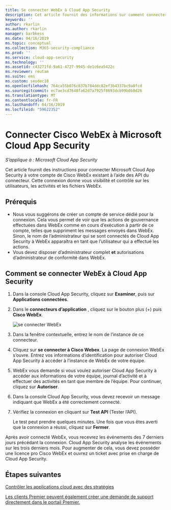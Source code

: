 ```yaml
---
title: Se connecter WebEx à Cloud App Security
description: Cet article fournit des informations sur comment connecter votre application WebEx à Cloud App Security à l’aide du connecteur API pour la visibilité et contrôle d’utilisation.
keywords: ''
author: rkarlin
ms.author: rkarlin
manager: barbkess
ms.date: 04/16/2019
ms.topic: conceptual
ms.collection: M365-security-compliance
ms.prod: ''
ms.service: cloud-app-security
ms.technology: ''
ms.assetid: c43271fd-9a61-4727-9945-de1c6ea5422c
ms.reviewer: reutam
ms.suite: ems
ms.custom: seodec18
ms.openlocfilehash: 764ca55b076c837b784ddc82ef3b4337bc9a8fcd
ms.sourcegitcommit: ec7ae3cd7648fa62d7a7925f8693dcb99b0b0d26
ms.translationtype: MT
ms.contentlocale: fr-FR
ms.lasthandoff: 04/16/2019
ms.locfileid: "59622352"
---
```

# <a name="connect-cisco-webex-to-microsoft-cloud-app-security"></a>Connecter Cisco WebEx à Microsoft Cloud App Security

*S’applique à : Microsoft Cloud App Security*

Cet article fournit des instructions pour connecter Microsoft Cloud App Security à votre compte de Cisco WebEx existant à l’aide des API du connecteur. Cette connexion donne vous visibilité et contrôle sur les utilisateurs, les activités et les fichiers WebEx. 
 
## <a name="prerequisites"></a>Prérequis

- Nous vous suggérons de créer un compte de service dédié pour la connexion. Cela vous permet de voir que les actions de gouvernance effectuées dans WebEx comme en cours d’exécution à partir de ce compte, telles que suppriment les messages envoyés dans WebEx. Sinon, le nom de l’administrateur qui se sont connectés de Cloud App Security à WebEx apparaîtra en tant que l’utilisateur qui a effectué les actions.  
- Vous devez disposer d’administrateur complet **et** autorisations d’administrateur de conformité dans WebEx.


## <a name="how-to-connect-webex-to-cloud-app-security"></a>Comment se connecter WebEx à Cloud App Security  
  
1.  Dans la console Cloud App Security, cliquez sur **Examiner**, puis sur **Applications connectées**.  
  
2.  Dans le **connecteurs d’application** , cliquez sur le bouton plus (+) puis **Cisco WebEx**.  
  
     ![se connecter WebEx](./media/cisco-webex.png "connecter WebEx")  
  
3.  Dans la fenêtre contextuelle, entrez le nom de l’instance de ce connecteur.  
  
4.  Cliquez sur **se connecter à Cisco Webex**. La page de connexion WebEx s’ouvre. Entrez vos informations d’identification pour autoriser Cloud App Security à accéder à l’instance de WebEx de votre équipe.  
  
6.  WebEx vous demande si vous voulez autoriser Cloud App Security à accéder aux informations de votre équipe, journal d’activité et à effectuer des activités en tant que membre de l’équipe. Pour continuer, cliquez sur **Autoriser**.  
  
7.  Dans la console Cloud App Security, vous devez recevoir un message indiquant que WebEx a été correctement connecté.  
  
8.  Vérifiez la connexion en cliquant sur **Test API** (Tester l’API).  
  
     Le test peut prendre quelques minutes. Une fois que vous êtes averti que la connexion a réussi, cliquez sur **Fermer**.  
  
Après avoir connecté WebEx, vous recevrez les événements des 7 derniers jours précédant la connexion. Cloud App Security analyse les événements sur les trois derniers mois. Pour augmenter de cela, vous devez posséder une licence pro Cisco WebEx et ouvrez un ticket avec prise en charge de Cloud App Security.

 
## <a name="next-steps"></a>Étapes suivantes 
[Contrôler les applications cloud avec des stratégies](control-cloud-apps-with-policies.md)   

[Les clients Premier peuvent également créer une demande de support directement dans le portail Premier.](https://premier.microsoft.com/)  
  
  
